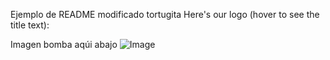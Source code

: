 Ejemplo de README modificado
tortugita
Here's our logo (hover to see the title text):

Imagen bomba aqúi abajo 
![Image](https://github.com/user-attachments/assets/3e12cfb4-c3b2-48d2-bde1-db32ba2ddd35)
